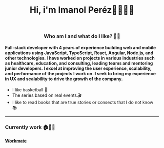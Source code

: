 <h1 align="center">Hi, i'm Imanol Peréz👋👨🏿‍💻 </h1> <br/>

<h3 align="center"> Who am I and what do I like? 🤔💥</h3>

#### Full-stack developer with 4 years of experience building web and mobile applications using JavaScript, TypeScript, React, Angular, Node.js, and other technologies. I have worked on projects in various industries such as healthcare, education, and consulting, leading teams and mentoring junior developers. I excel at improving the user experience, scalability, and performance of the projects I work on. I seek to bring my experience in UX and scalability to drive the growth of the company.

- I like basketball 🏀
- The series based on real events.🎬
- I like to read books that are true stories or consects that I do not know 📚

*************
<h3 > Currently work 🏠👨‍💻 </h3>
  
  <h4>
     <a href="https://www.workmate.cl/">
        Workmate
    </a>
 </h5>

